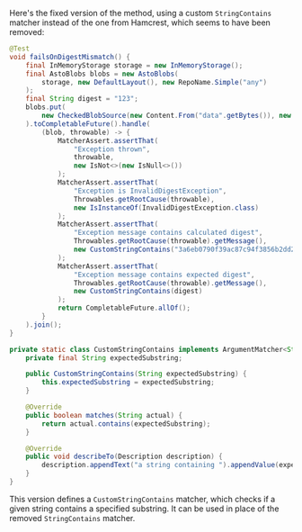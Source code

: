 Here's the fixed version of the method, using a custom `StringContains` matcher instead of the one from Hamcrest, which seems to have been removed:

```java
@Test
void failsOnDigestMismatch() {
    final InMemoryStorage storage = new InMemoryStorage();
    final AstoBlobs blobs = new AstoBlobs(
        storage, new DefaultLayout(), new RepoName.Simple("any")
    );
    final String digest = "123";
    blobs.put(
        new CheckedBlobSource(new Content.From("data".getBytes()), new Digest.Sha256(digest))
    ).toCompletableFuture().handle(
        (blob, throwable) -> {
            MatcherAssert.assertThat(
                "Exception thrown",
                throwable,
                new IsNot<>(new IsNull<>())
            );
            MatcherAssert.assertThat(
                "Exception is InvalidDigestException",
                Throwables.getRootCause(throwable),
                new IsInstanceOf(InvalidDigestException.class)
            );
            MatcherAssert.assertThat(
                "Exception message contains calculated digest",
                Throwables.getRootCause(throwable).getMessage(),
                new CustomStringContains("3a6eb0790f39ac87c94f3856b2dd2c5d110e6811602261a9a923d3bb23adc8b7")
            );
            MatcherAssert.assertThat(
                "Exception message contains expected digest",
                Throwables.getRootCause(throwable).getMessage(),
                new CustomStringContains(digest)
            );
            return CompletableFuture.allOf();
        }
    ).join();
}

private static class CustomStringContains implements ArgumentMatcher<String> {
    private final String expectedSubstring;

    public CustomStringContains(String expectedSubstring) {
        this.expectedSubstring = expectedSubstring;
    }

    @Override
    public boolean matches(String actual) {
        return actual.contains(expectedSubstring);
    }

    @Override
    public void describeTo(Description description) {
        description.appendText("a string containing ").appendValue(expectedSubstring);
    }
}
```

This version defines a `CustomStringContains` matcher, which checks if a given string contains a specified substring. It can be used in place of the removed `StringContains` matcher.
